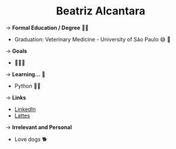 <h1 align="center">Beatriz Alcantara </h1>

&rarr; __Formal Education / Degree__ :woman_student:
* Graduation: Veterinary Medicine - University of São Paulo :sweat_smile: :muscle:


&rarr; __Goals__ 
* :woman_scientist::dna:

&rarr; __Learning...__ :paw_prints:
* Python :snake::white_heart:

&rarr; __Links__
* [LinkedIn](https://www.linkedin.com/in/beatriz-alcantara-8a750b159/)
* [Lattes](http://lattes.cnpq.br/4030442243713832)

&rarr; __Irrelevant and Personal__
 * Love dogs :dog2:
